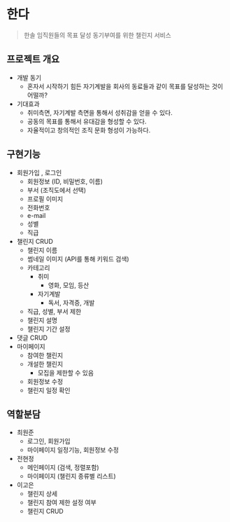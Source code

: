 # 한다

> 한솔 임직원들의 목표 달성 동기부여를 위한 챌린지 서비스
> 

## 프로젝트 개요

- 개발 동기
    - 혼자서 시작하기 힘든 자기계발을 회사의 동료들과 같이 목표를 달성하는 것이 어떨까?
- 기대효과
    - 취미측면, 자기계발 측면을 통해서 성취감을 얻을 수 있다.
    - 공동의 목표를 통해서 유대감을 형성할 수 있다.
    - 자율적이고 창의적인 조직 문화 형성이 가능하다.
    

## 구현기능

- 회원가입 , 로그인
    - 회원정보 (ID, 비밀번호, 이름)
    - 부서 (조직도에서 선택)
    - 프로필 이미지
    - 전화번호
    - e-mail
    - 성별
    - 직급
- 챌린지 CRUD
    - 챌린지 이름
    - 썸네일 이미지 (API를 통해 키워드 검색)
    - 카테고리
        - 취미
            - 영화, 모임, 등산
        - 자기계발
            - 독서, 자격증, 개발
    - 직급, 성별, 부서 제한
    - 챌린지 설명
    - 챌린지 기간 설정
- 댓글 CRUD
- 마이페이지
    - 참여한 챌린지
    - 개설한 챌린지
        - 모집을 제한할 수 있음
    - 회원정보 수정
    - 챌린지 일정 확인

## 역할분담

- 최원준
    - 로그인, 회원가입
    - 마이페이지 일정기능, 회원정보 수정
- 전현정
    - 메인페이지 (검색, 정렬포함)
    - 마이페이지 (챌린지 종류별 리스트)
- 이고은
    - 챌린지 상세
    - 챌린지 참여 제한 설정 여부
    - 챌린지 CRUD